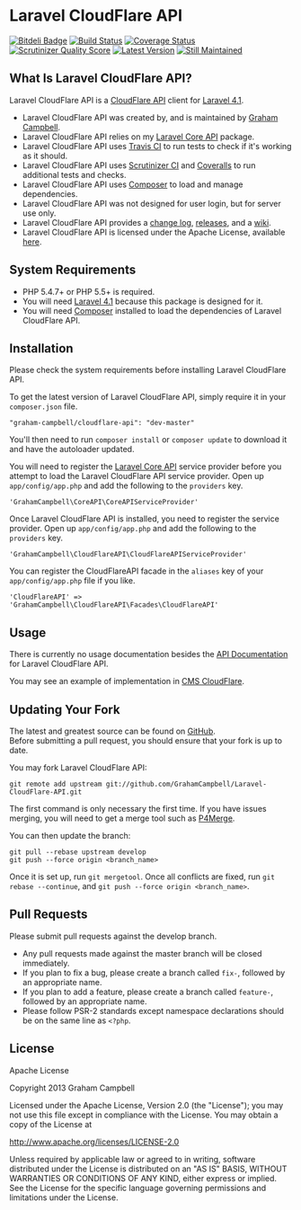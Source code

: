 Laravel CloudFlare API
======================


[![Bitdeli Badge](https://d2weczhvl823v0.cloudfront.net/GrahamCampbell/Laravel-CloudFlare-API/trend.png)](https://bitdeli.com/free "Bitdeli Badge")
[![Build Status](https://travis-ci.org/GrahamCampbell/Laravel-CloudFlare-API.png?branch=develop)](https://travis-ci.org/GrahamCampbell/Laravel-CloudFlare-API)
[![Coverage Status](https://coveralls.io/repos/GrahamCampbell/Laravel-CloudFlare-API/badge.png?branch=develop)](https://coveralls.io/r/GrahamCampbell/Laravel-CloudFlare-API)
[![Scrutinizer Quality Score](https://scrutinizer-ci.com/g/GrahamCampbell/Laravel-CloudFlare-API/badges/quality-score.png?s=0f3507596babc2503396aed5abceabeb6f703db9)](https://scrutinizer-ci.com/g/GrahamCampbell/Laravel-CloudFlare-API)
[![Latest Version](https://poser.pugx.org/graham-campbell/cloudflare-api/v/stable.png)](https://packagist.org/packages/graham-campbell/cloudflare-api)
[![Still Maintained](http://stillmaintained.com/GrahamCampbell/Laravel-CloudFlare-API.png)](http://stillmaintained.com/GrahamCampbell/Laravel-CloudFlare-API)


## What Is Laravel CloudFlare API?

Laravel CloudFlare API is a [CloudFlare API](https://www.cloudflare.com/docs/client-api.html) client for [Laravel 4.1](http://laravel.com).  

* Laravel CloudFlare API was created by, and is maintained by [Graham Campbell](https://github.com/GrahamCampbell).  
* Laravel CloudFlare API relies on my [Laravel Core API](https://github.com/GrahamCampbell/Laravel-Core-API) package.  
* Laravel CloudFlare API uses [Travis CI](https://travis-ci.org/GrahamCampbell/Laravel-CloudFlare-API) to run tests to check if it's working as it should.  
* Laravel CloudFlare API uses [Scrutinizer CI](https://scrutinizer-ci.com/g/GrahamCampbell/Laravel-CloudFlare-API) and [Coveralls](https://coveralls.io/r/GrahamCampbell/Laravel-CloudFlare-API) to run additional tests and checks.  
* Laravel CloudFlare API uses [Composer](https://getcomposer.org) to load and manage dependencies.  
* Laravel CloudFlare API was not designed for user login, but for server use only.  
* Laravel CloudFlare API provides a [change log](https://github.com/GrahamCampbell/Laravel-CloudFlare-API/blob/develop/CHANGELOG.md), [releases](https://github.com/GrahamCampbell/Laravel-CloudFlare-API/releases), and a [wiki](https://github.com/GrahamCampbell/Laravel-CloudFlare-API/wiki).  
* Laravel CloudFlare API is licensed under the Apache License, available [here](https://github.com/GrahamCampbell/Laravel-CloudFlare-API/blob/develop/LICENSE.md).  


## System Requirements

* PHP 5.4.7+ or PHP 5.5+ is required.  
* You will need [Laravel 4.1](http://laravel.com) because this package is designed for it.  
* You will need [Composer](https://getcomposer.org) installed to load the dependencies of Laravel CloudFlare API.  


## Installation

Please check the system requirements before installing Laravel CloudFlare API.  

To get the latest version of Laravel CloudFlare API, simply require it in your `composer.json` file.  

`"graham-campbell/cloudflare-api": "dev-master"`  

You'll then need to run `composer install` or `composer update` to download it and have the autoloader updated.  

You will need to register the [Laravel Core API](https://github.com/GrahamCampbell/Laravel-Core-API) service provider before you attempt to load the Laravel CloudFlare API service provider. Open up `app/config/app.php` and add the following to the `providers` key.  

`'GrahamCampbell\CoreAPI\CoreAPIServiceProvider'`  

Once Laravel CloudFlare API is installed, you need to register the service provider. Open up `app/config/app.php` and add the following to the `providers` key.  

`'GrahamCampbell\CloudFlareAPI\CloudFlareAPIServiceProvider'`  

You can register the CloudFlareAPI facade in the `aliases` key of your `app/config/app.php` file if you like.  

`'CloudFlareAPI' => 'GrahamCampbell\CloudFlareAPI\Facades\CloudFlareAPI'`  


## Usage

There is currently no usage documentation besides the [API Documentation](http://grahamcampbell.github.io/Laravel-CloudFlare-API
) for Laravel CloudFlare API.  

You may see an example of implementation in [CMS CloudFlare](https://github.com/GrahamCampbell/CMS-CloudFlare).  


## Updating Your Fork

The latest and greatest source can be found on [GitHub](https://github.com/GrahamCampbell/Laravel-CloudFlare-API).  
Before submitting a pull request, you should ensure that your fork is up to date.  

You may fork Laravel CloudFlare API:  

    git remote add upstream git://github.com/GrahamCampbell/Laravel-CloudFlare-API.git

The first command is only necessary the first time. If you have issues merging, you will need to get a merge tool such as [P4Merge](http://perforce.com/product/components/perforce_visual_merge_and_diff_tools).  

You can then update the branch:  

    git pull --rebase upstream develop
    git push --force origin <branch_name>

Once it is set up, run `git mergetool`. Once all conflicts are fixed, run `git rebase --continue`, and `git push --force origin <branch_name>`.  


## Pull Requests

Please submit pull requests against the develop branch.  

* Any pull requests made against the master branch will be closed immediately.  
* If you plan to fix a bug, please create a branch called `fix-`, followed by an appropriate name.  
* If you plan to add a feature, please create a branch called `feature-`, followed by an appropriate name.  
* Please follow PSR-2 standards except namespace declarations should be on the same line as `<?php`.  


## License

Apache License  

Copyright 2013 Graham Campbell  

Licensed under the Apache License, Version 2.0 (the "License");
you may not use this file except in compliance with the License.
You may obtain a copy of the License at  

 http://www.apache.org/licenses/LICENSE-2.0  

Unless required by applicable law or agreed to in writing, software
distributed under the License is distributed on an "AS IS" BASIS,
WITHOUT WARRANTIES OR CONDITIONS OF ANY KIND, either express or implied.
See the License for the specific language governing permissions and
limitations under the License.  
